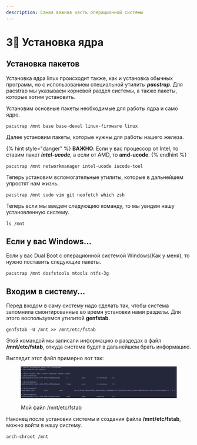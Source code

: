 ```yaml
---
description: Самая важная часть операционной системы
---
```


# 3⃣ Установка ядра

## Установка пакетов

Установка ядра linux происходит также, как и установка обычных программ, но с использованием специальной утилиты _**pacstrap**_. Для pacstrap мы указываем корневой раздел системы, а также пакеты, которые хотим установить.

Установим основные пакеты необходимые для работы ядра и само ядро.

```shell
pacstrap /mnt base base-devel linux-firmware linux
```

Далее установим пакеты, которые нужны для работы нашего железа.

{% hint style="danger" %}
**ВАЖНО**: Если у вас процессор от Intel, то ставим пакет _**intel-ucode**_, а если от AMD, то **amd-ucode**.
{% endhint %}

```shell
pacstrap /mnt networkmanager intel-ucode iucode-tool
```

Теперь установим вспомогательные утилиты, которые в дальнейшем упростят нам жизнь.

```shell
pacstrap /mnt sudo vim git neofetch which zsh
```

Теперь если мы введем следующию команду, то мы увидем нашу установленную систему.

```shell
ls /mnt
```

## Если у вас Windows...

Если у вас Dual Boot с операционной системой Windows(Как у меня), то нужно поставить следующие пакеты.

```shell
pacstrap /mnt dosfstools mtools ntfs-3g
```

## Входим в систему...

Перед входом в саму систему надо сделать так, чтобы система запомнила смонтированные во время установки нами разделы. Для этого воспользуемся утилитой **genfstab**.

```shell
genfstab -U /mnt >> /mnt/etc/fstab
```

Этой командой мы записали информацию о раздедах в файл **/mnt/etc/fstab**, откуда система будет в дальнейшем брать информацию.

Выглядит этот файл примерно вот так:

<figure><img src="../../.gitbook/assets/image (2).png" alt=""><figcaption><p>Мой файл /mnt/etc/fstab</p></figcaption></figure>

Наконец после установки системы и создания файла **/mnt/etc/fstab**, можно войти в нашу систему.

```shell
arch-chroot /mnt
```
